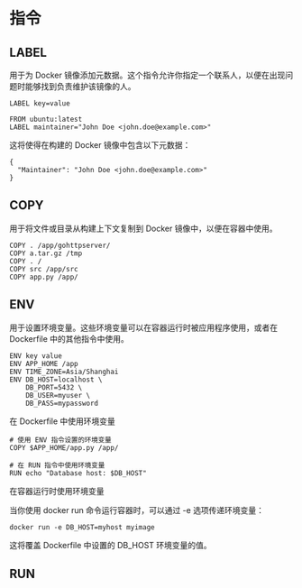 # 指令
## LABEL

用于为 Docker 镜像添加元数据。这个指令允许你指定一个联系人，以便在出现问题时能够找到负责维护该镜像的人。

```
LABEL key=value
```

```
FROM ubuntu:latest
LABEL maintainer="John Doe <john.doe@example.com>"
```


这将使得在构建的 Docker 镜像中包含以下元数据：
```
{
  "Maintainer": "John Doe <john.doe@example.com>"
}
```


## COPY

用于将文件或目录从构建上下文复制到 Docker 镜像中，以便在容器中使用。

```
COPY . /app/gohttpserver/
COPY a.tar.gz /tmp
COPY . /
COPY src /app/src
COPY app.py /app/
```


## ENV
用于设置环境变量。这些环境变量可以在容器运行时被应用程序使用，或者在 Dockerfile 中的其他指令中使用。

```
ENV key value
ENV APP_HOME /app
ENV TIME_ZONE=Asia/Shanghai
ENV DB_HOST=localhost \
    DB_PORT=5432 \
    DB_USER=myuser \
    DB_PASS=mypassword
```

在 Dockerfile 中使用环境变量
```
# 使用 ENV 指令设置的环境变量
COPY $APP_HOME/app.py /app/

# 在 RUN 指令中使用环境变量
RUN echo "Database host: $DB_HOST"
```


在容器运行时使用环境变量

当你使用 docker run 命令运行容器时，可以通过 -e 选项传递环境变量：
```
docker run -e DB_HOST=myhost myimage
```
这将覆盖 Dockerfile 中设置的 DB_HOST 环境变量的值。


## RUN
